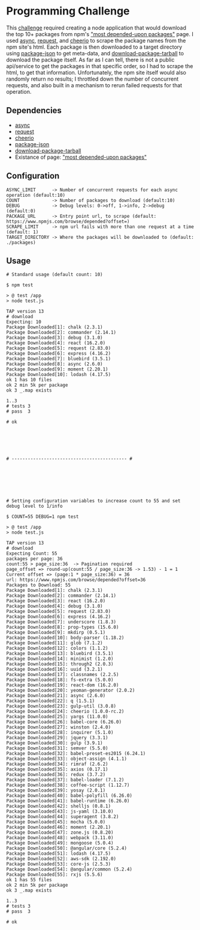 # Programming Challenge

This [challenge](challenge.md) required creating a node application that would download the top 10+ packages from npm's ["most depended-upon packages"](https://www.npmjs.com/browse/depended?offset=) page. I used [async](https://www.npmjs.com/package/async), [request](https://www.npmjs.com/package/request), and [cheerio](https://www.npmjs.com/package/cheerio) to scrape the package names from the npm site's html. Each package is then downloaded to a target directory using [package-json](https://www.npmjs.com/package/package-json) to get meta-data, and [download-package-tarball](https://www.npmjs.com/package/download-package-tarball) to download the package itself. As far as I can tell, there is not a public api/service to get the packages in that specific order, so I had to scrape the html, to get that information. Unfortunately, the npm site itself would also randomly return no results; I throttled down the number of concurrent requests, and also built in a mechanism to rerun failed requests for that operation. 

## Dependencies

 - [async](https://www.npmjs.com/package/async)
 - [request](https://www.npmjs.com/package/request)
 - [cheerio](https://www.npmjs.com/package/cheerio)
 - [package-json](https://www.npmjs.com/package/package-json)
 - [download-package-tarball](https://www.npmjs.com/package/download-package-tarball)
 - Existance of page: ["most depended-upon packages"](https://www.npmjs.com/browse/depended?offset=)

## Configuration

	ASYNC_LIMIT      -> Number of concurrent requests for each async operation (default:10)
	COUNT            -> Number of packages to download (default:10)
	DEBUG            -> Debug levels: 0->off, 1->info, 2->debug (default:0)
	PACKAGE_URL      -> Entry point url, to scrape (default: https://www.npmjs.com/browse/depended?offset=)
	SCRAPE_LIMIT     -> npm url fails with more than one request at a time (default: 1)
	TARGET_DIRECTORY -> Where the packages will be downloaded to (default: ./packages)

## Usage

	# Standard usage (default count: 10)

	$ npm test

	> @ test /app
	> node test.js

	TAP version 13
	# download
	Expecting: 10
	Package Downloaded[1]: chalk (2.3.1)
	Package Downloaded[2]: commander (2.14.1)
	Package Downloaded[3]: debug (3.1.0)
	Package Downloaded[4]: react (16.2.0)
	Package Downloaded[5]: request (2.83.0)
	Package Downloaded[6]: express (4.16.2)
	Package Downloaded[7]: bluebird (3.5.1)
	Package Downloaded[8]: async (2.6.0)
	Package Downloaded[9]: moment (2.20.1)
	Package Downloaded[10]: lodash (4.17.5)
	ok 1 has 10 files
	ok 2 min 5k per package
	ok 3 _.map exists

	1..3
	# tests 3
	# pass  3

	# ok






	# ------------------------------------------- #







	# Setting configuration variables to increase count to 55 and set debug level to 1/info

	$ COUNT=55 DEBUG=1 npm test

	> @ test /app
	> node test.js

	TAP version 13
	# download
	Expecting Count: 55
	packages per page: 36
	count:55 > page_size:36  -> Pagination required
	page_offset => round-up(count:55 / page_size:36 -> 1.53) - 1 = 1
	Current offset => (page:1 * page_size:36) = 36
	url: https://www.npmjs.com/browse/depended?offset=36
	Packages to Download: 55
	Package Downloaded[1]: chalk (2.3.1)
	Package Downloaded[2]: commander (2.14.1)
	Package Downloaded[3]: react (16.2.0)
	Package Downloaded[4]: debug (3.1.0)
	Package Downloaded[5]: request (2.83.0)
	Package Downloaded[6]: express (4.16.2)
	Package Downloaded[7]: underscore (1.8.3)
	Package Downloaded[8]: prop-types (15.6.0)
	Package Downloaded[9]: mkdirp (0.5.1)
	Package Downloaded[10]: body-parser (1.18.2)
	Package Downloaded[11]: glob (7.1.2)
	Package Downloaded[12]: colors (1.1.2)
	Package Downloaded[13]: bluebird (3.5.1)
	Package Downloaded[14]: minimist (1.2.0)
	Package Downloaded[15]: through2 (2.0.3)
	Package Downloaded[16]: uuid (3.2.1)
	Package Downloaded[17]: classnames (2.2.5)
	Package Downloaded[18]: fs-extra (5.0.0)
	Package Downloaded[19]: react-dom (16.2.0)
	Package Downloaded[20]: yeoman-generator (2.0.2)
	Package Downloaded[21]: async (2.6.0)
	Package Downloaded[22]: q (1.5.1)
	Package Downloaded[23]: gulp-util (3.0.8)
	Package Downloaded[24]: cheerio (1.0.0-rc.2)
	Package Downloaded[25]: yargs (11.0.0)
	Package Downloaded[26]: babel-core (6.26.0)
	Package Downloaded[27]: winston (2.4.0)
	Package Downloaded[28]: inquirer (5.1.0)
	Package Downloaded[29]: jquery (3.3.1)
	Package Downloaded[30]: gulp (3.9.1)
	Package Downloaded[31]: semver (5.5.0)
	Package Downloaded[32]: babel-preset-es2015 (6.24.1)
	Package Downloaded[33]: object-assign (4.1.1)
	Package Downloaded[34]: rimraf (2.6.2)
	Package Downloaded[35]: axios (0.17.1)
	Package Downloaded[36]: redux (3.7.2)
	Package Downloaded[37]: babel-loader (7.1.2)
	Package Downloaded[38]: coffee-script (1.12.7)
	Package Downloaded[39]: yosay (2.0.1)
	Package Downloaded[40]: babel-polyfill (6.26.0)
	Package Downloaded[41]: babel-runtime (6.26.0)
	Package Downloaded[42]: shelljs (0.8.1)
	Package Downloaded[43]: js-yaml (3.10.0)
	Package Downloaded[44]: superagent (3.8.2)
	Package Downloaded[45]: mocha (5.0.0)
	Package Downloaded[46]: moment (2.20.1)
	Package Downloaded[47]: zone.js (0.8.20)
	Package Downloaded[48]: webpack (3.11.0)
	Package Downloaded[49]: mongoose (5.0.4)
	Package Downloaded[50]: @angular/core (5.2.4)
	Package Downloaded[51]: lodash (4.17.5)
	Package Downloaded[52]: aws-sdk (2.192.0)
	Package Downloaded[53]: core-js (2.5.3)
	Package Downloaded[54]: @angular/common (5.2.4)
	Package Downloaded[55]: rxjs (5.5.6)
	ok 1 has 55 files
	ok 2 min 5k per package
	ok 3 _.map exists

	1..3
	# tests 3
	# pass  3

	# ok
